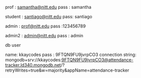 prof : samantha@nitt.edu
pass : samantha

student : santiago@nitt.edu
pass: santiago

admin : prof@nitt.edu
pass :123456789

admin2 : admin@nitt.edu
pass : admin

db user

name: kkaycodes
pass : 9FTQN9FU9jvrpCO3
connection string: mongodb+srv://kkaycodes:9FTQN9FU9jvrpCO3@attendance-tracker.ld340.mongodb.net/?retryWrites=true&w=majority&appName=attendance-tracker


